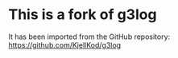 # This is a fork of g3log

It has been imported from the GitHub repository: https://github.com/KjellKod/g3log
